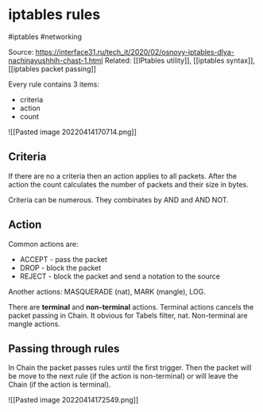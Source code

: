 # iptables rules
#iptables #networking 	

Source: https://interface31.ru/tech_it/2020/02/osnovy-iptables-dlya-nachinayushhih-chast-1.html
Related: [[IPtables utility]], [[iptables syntax]], [[iptables packet passing]]

Every rule contains 3 items:
- criteria
- action
- count

![[Pasted image 20220414170714.png]]

## Criteria
If there are no a criteria then an action applies to all packets. After the action the count calculates the number of packets and their size in bytes.

Criteria can be numerous. They combinates by AND and AND NOT.

## Action
Common actions are:
- ACCEPT - pass the packet
- DROP - block the packet 
- REJECT - block the packet and send a notation to the source

Another actions: MASQUERADE (nat), MARK (mangle), LOG.

There are **terminal** and **non-terminal** actions. Terminal actions cancels the packet passing in Chain. It obvious for Tabels filter, nat. Non-terminal are mangle actions.

## Passing through rules
In Chain the packet passes rules until the first trigger. Then the packet will be move to the next rule (if the action is non-terminal) or will leave the Chain (if the action is terminal).  

![[Pasted image 20220414172549.png]]


